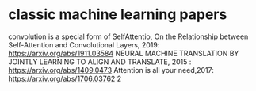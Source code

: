 # classic machine learning papers

convolution is a special form of SelfAttentio, On the Relationship between Self-Attention and Convolutional Layers, 2019: https://arxiv.org/abs/1911.03584
NEURAL MACHINE TRANSLATION BY JOINTLY LEARNING TO ALIGN AND TRANSLATE, 2015 : https://arxiv.org/abs/1409.0473
Attention is all your need,2017: https://arxiv.org/abs/1706.03762 2
